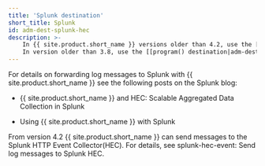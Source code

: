 ```yaml
---
title: 'Splunk destination'
short_title: Splunk
id: adm-dest-splunk-hec
description: >-
    In {{ site.product.short_name }} versions older than 4.2, use the [[http() destination|adm-dest-http-nonjava]].  
    In version older than 3.8, use the [[program() destination|adm-dest-program]].
---
```


For details on forwarding log messages to Splunk with {{ site.product.short_name }} see the following posts on the Splunk blog:

* {{ site.product.short_name }} and HEC: Scalable Aggregated Data Collection in Splunk

* Using {{ site.product.short_name }} with Splunk

From version 4.2 {{ site.product.short_name }} can send messages to the Splunk HTTP Event Collector(HEC). For details, see splunk-hec-event: Send log messages to Splunk HEC.
